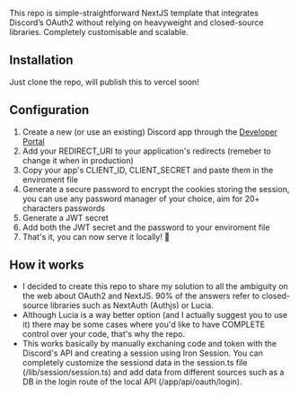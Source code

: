 This repo is simple-straightforward NextJS template that integrates Discord’s OAuth2 without relying on heavyweight and closed-source libraries. Completely customisable and scalable.

## Installation

Just clone the repo, will publish this to vercel soon!

## Configuration

1. Create a new (or use an existing) Discord app through the [Developer Portal](https://discord.com/developers/applications)
2. Add your REDIRECT_URI to your application's redirects (remeber to change it when in production)
3. Copy your app's CLIENT_ID, CLIENT_SECRET and paste them in the enviroment file
4. Generate a secure password to encrypt the cookies storing the session, you can use any password manager of your choice, aim for 20+ characters passwords
5. Generate a JWT secret
6. Add both the JWT secret and the password to your enviroment file
7. That's it, you can now serve it locally! 🎉

## How it works

- I decided to create this repo to share my solution to all the ambiguity on the web about OAuth2 and NextJS.
90% of the answers refer to closed-source libraries such as NextAuth (Authjs) or Lucia.
- Although Lucia is a way better option (and I actually suggest you to use it) there may be some cases where you'd like to have COMPLETE control over your code, that's why the repo.
- This works basically by manually exchaning code and token with the Discord's API and creating a session using Iron Session.
You can completely customize the sessiond data in the session.ts file (/lib/session/session.ts) and add data from different sources such as a DB in the login route of the local API (/app/api/oauth/login).